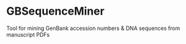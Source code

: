# GBSequenceMiner
Tool for mining GenBank accession numbers &amp; DNA sequences from manuscript PDFs
